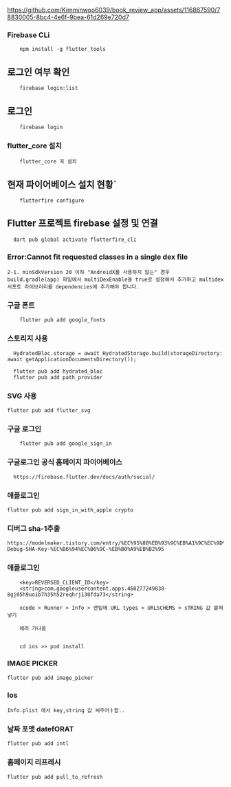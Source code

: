







https://github.com/Kimminwoo6039/book_review_app/assets/116887590/78830005-8bc4-4e6f-9bea-61d269e720d7






### Firebase CLi

```
    npm install -g flutter_tools
```

## 로그인 여부 확인

```
    firebase login:list
```

## 로그인

```563
    firebase login
```

### flutter_core 설치

```
    flutter_core 꼭 설치
```

## 현재 파이어베이스 설치 현황`

```
    flutterfire configure
```
## Flutter 프로젝트 firebase 설정 및 연결

```
  dart pub global activate flutterfire_cli
```


### Error:Cannot fit requested classes in a single dex file

```
2-1. minSdkVersion 20 이하 "AndroidX를 사용하지 않는" 경우
build.gradle(app) 파일에서 multiDexEnable을 true로 설정해서 추가하고 multidex 서포트 라이브러리를 dependencies에 추가해야 합니다.
```


### 구글 폰트

```
    flutter pub add google_fonts
```


### 스토리지 사용

```
  HydratedBloc.storage = await HydratedStorage.build(storageDirectory: await getApplicationDocumentsDirectory());
  
  flutter pub add hydrated_bloc
  flutter pub add path_provider
```

### SVG 사용

```
flutter pub add flutter_svg
```


### 구글 로그인

```
    flutter pub add google_sign_in
```

### 구글로그인 공식 홈페이지 파이어베이스

```
  https://firebase.flutter.dev/docs/auth/social/

```


### 애플로그인

```
flutter pub add sign_in_with_apple crypto
```

### 디버그 sha-1추출

```
https://modelmaker.tistory.com/entry/%EC%95%88%EB%93%9C%EB%A1%9C%EC%9D%B4%EB%93%9C-Debug-SHA-Key-%EC%B6%94%EC%B6%9C-%EB%B0%A9%EB%B2%95
```



### 애플로그인

```
	<key>REVERSED_CLIENT_ID</key>
	<string>com.googleusercontent.apps.460277249838-8gj05h9uoib7h35h52reqhrj130fda73</string>
	
	xcode > Runner > Info > 맨밑에 URL types > URLSCHEMS > sTRING 값 붙혀넣기
	
	에러 가나옴
	
	
	cd ios >> pod install
```


### IMAGE PICKER

```
flutter pub add image_picker
```


### Ios

```
Info.plist 에서 key,string 값 써주어ㅑ함..
```


### 날짜 포맷 datefORAT
```
flutter pub add intl
```

### 홈페이지 리프레시

```
flutter pub add pull_to_refresh
```
